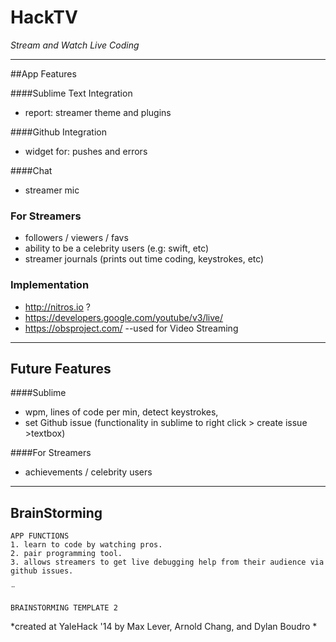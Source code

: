 HackTV
==========
*Stream and Watch Live Coding*


---


##App Features


####Sublime Text Integration
 - report: streamer theme and plugins
 
####Github Integration
  - widget for: pushes and errors
 
####Chat
 - streamer mic


### For Streamers
 - followers / viewers / favs
 - ability to be a celebrity users (e.g: swift, etc)
 - streamer journals (prints out time coding, keystrokes, etc)

### Implementation
- http://nitros.io ?
- https://developers.google.com/youtube/v3/live/
- https://obsproject.com/ --used for Video Streaming

---


## Future Features

####Sublime
 - wpm, lines of code per min, detect keystrokes,
 - set Github issue (functionality in sublime to right click > create issue >textbox)

####For Streamers
 - achievements / celebrity users

---

BrainStorming
-----

    APP FUNCTIONS
    1. learn to code by watching pros. 
    2. pair programming tool. 
    3. allows streamers to get live debugging help from their audience via github issues.
   
   ¨
 
    BRAINSTORMING TEMPLATE 2







*created at YaleHack '14 by Max Lever, Arnold Chang, and Dylan Boudro *
